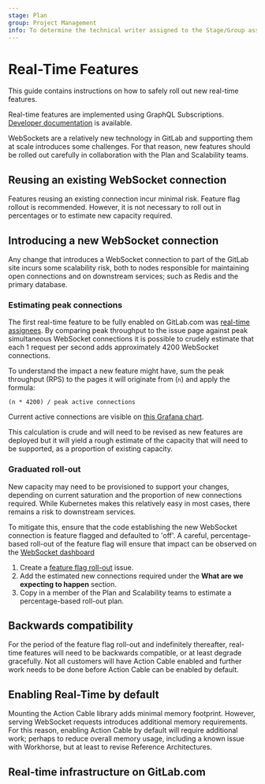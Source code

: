 ```yaml
---
stage: Plan
group: Project Management
info: To determine the technical writer assigned to the Stage/Group associated with this page, see https://about.gitlab.com/handbook/engineering/ux/technical-writing/#assignments
---
```


# Real-Time Features

This guide contains instructions on how to safely roll out new real-time 
features.

Real-time features are implemented using GraphQL Subscriptions. [Developer 
documentation](api_graphql_styleguide.md#subscriptions) is available. 

WebSockets are a relatively new technology in GitLab and supporting them at
scale introduces some challenges. For that reason, new features should be rolled 
out carefully in collaboration with the Plan and Scalability teams.

## Reusing an existing WebSocket connection

Features reusing an existing connection incur minimal risk. Feature flag rollout
is recommended. However, it is not necessary to roll out in percentages or to
estimate new capacity required.

## Introducing a new WebSocket connection

Any change that introduces a WebSocket connection to part of the GitLab site
incurs some scalability risk, both to nodes responsible for maintaining open 
connections and on downstream services; such as Redis and the primary database.

### Estimating peak connections

The first real-time feature to be fully enabled on GitLab.com was [real-time
assignees](https://gitlab.com/gitlab-org/gitlab/-/issues/17589). By comparing
peak throughput to the issue page against peak simultaneous WebSocket connections it is
possible to crudely estimate that each 1 request per second adds 
approximately 4200 WebSocket connections.

To understand the impact a new feature might have, sum the peak throughput (RPS) 
to the pages it will originate from (`n`) and apply the formula:

```
(n * 4200) / peak active connections
```

Current active connections are visible on 
[this Grafana chart](https://dashboards.gitlab.net/d/websockets-main/websockets-overview?viewPanel=1357460996&orgId=1).

This calculation is crude and will need to be revised as new features are
deployed but it will yield a rough estimate of the capacity that will need to
be supported, as a proportion of existing capacity.

### Graduated roll-out

New capacity may need to be provisioned to support your changes, depending on
current saturation and the proportion of new connections required. While
Kubernetes makes this relatively easy in most cases, there remains a risk to
downstream services.

To mitigate this, ensure that the code establishing the new WebSocket connection
is feature flagged and defaulted to 'off'. A careful, percentage-based roll-out
of the feature flag will ensure that impact can be observed on the [WebSocket
dashboard](https://dashboards.gitlab.net/d/websockets-main/websockets-overview?orgId=1)

1. Create a 
[feature flag roll-out](https://gitlab.com/gitlab-org/gitlab/-/blob/master/.gitlab/issue_templates/Feature%20Flag%20Roll%20Out.md)
issue.
1. Add the estimated new connections required under the **What are we expecting to happen** section.
1. Copy in a member of the Plan and Scalability teams to estimate a percentage-based
roll-out plan.

## Backwards compatibility

For the period of the feature flag roll-out and indefinitely thereafter,
real-time features will need to be backwards compatible, or at least degrade
gracefully. Not all customers will have Action Cable enabled and further work
needs to be done before Action Cable can be enabled by default.

## Enabling Real-Time by default

Mounting the Action Cable library adds minimal memory footprint. However,
serving WebSocket requests introduces additional memory requirements. For this
reason, enabling Action Cable by default will require additional work; perhaps
to reduce overall memory usage, including a known issue with Workhorse, but at
least to revise Reference Architectures.

## Real-time infrastructure on GitLab.com

